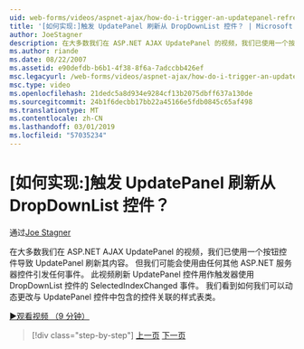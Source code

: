 ```yaml
---
uid: web-forms/videos/aspnet-ajax/how-do-i-trigger-an-updatepanel-refresh-from-a-dropdownlist-control
title: '[如何实现:]触发 UpdatePanel 刷新从 DropDownList 控件？ | Microsoft Docs'
author: JoeStagner
description: 在大多数我们在 ASP.NET AJAX UpdatePanel 的视频，我们已使用一个按钮控件导致 UpdatePanel 刷新其内容。 但我们可能会使用任何事件...
ms.author: riande
ms.date: 08/22/2007
ms.assetid: e90defdb-b6b1-4f38-8f6a-7adccbb426ef
msc.legacyurl: /web-forms/videos/aspnet-ajax/how-do-i-trigger-an-updatepanel-refresh-from-a-dropdownlist-control
msc.type: video
ms.openlocfilehash: 21dedc5a8d934e9284cf13b2075dbff637a130de
ms.sourcegitcommit: 24b1f6decbb17bb22a45166e5fdb0845c65af498
ms.translationtype: MT
ms.contentlocale: zh-CN
ms.lasthandoff: 03/01/2019
ms.locfileid: "57035234"
---
```

<a name="how-do-i-trigger-an-updatepanel-refresh-from-a-dropdownlist-control"></a>[如何实现:]触发 UpdatePanel 刷新从 DropDownList 控件？
====================
通过[Joe Stagner](https://github.com/JoeStagner)

在大多数我们在 ASP.NET AJAX UpdatePanel 的视频，我们已使用一个按钮控件导致 UpdatePanel 刷新其内容。 但我们可能会使用由任何其他 ASP.NET 服务器控件引发任何事件。 此视频刷新 UpdatePanel 控件用作触发器使用 DropDownList 控件的 SelectedIndexChanged 事件。 我们看到如何我们可以动态更改与 UpdatePanel 控件中包含的控件关联的样式表类。

[&#9654;观看视频 （9 分钟）](https://channel9.msdn.com/Blogs/ASP-NET-Site-Videos/how-do-i-trigger-an-updatepanel-refresh-from-a-dropdownlist-control)

> [!div class="step-by-step"]
> [上一页](how-do-i-implement-the-persistent-communications-pattern-using-web-services.md)
> [下一页](how-do-i-create-an-aspnet-ajax-extender-from-scratch.md)
